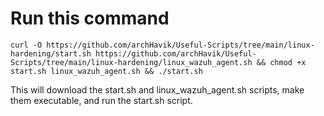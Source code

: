 # Run this command
```
curl -O https://github.com/archHavik/Useful-Scripts/tree/main/linux-hardening/start.sh https://github.com/archHavik/Useful-Scripts/tree/main/linux-hardening/linux_wazuh_agent.sh && chmod +x start.sh linux_wazuh_agent.sh && ./start.sh
```

This will download the start.sh and linux_wazuh_agent.sh scripts, make them executable, and run the start.sh script.